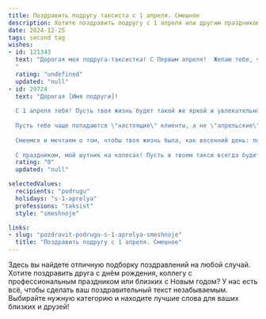 ```yaml
---
title: Поздравить подругу таксиста с 1 апреля. Смешное
description: Хотите поздравить подругу с 1 апреля или другим праздником? Наш ИИ создаст незабываемое поздравление, а вы обязательно выделитесь среди других.  
date: 2024-12-25
tags: second tag
wishes:
- id: 121343
  text: "Дорогая моя подруга-таксистка! С Первым апреля!  Желаю тебе, чтобы сегодня все клиенты были не только щедрыми на чаевые, но и невероятно весёлыми, а их маршруты – настолько забавными и неожиданными, что ты будешь хохотать весь день! Пусть твои пассажиры будут  чуть-чуть сумасшедшими, но безобидными, а пробки – лишь поводом для анекдотов!  С праздником!
  "
  rating: "undefined"
  updated: "null"
- id: 29724
  text: "Дорогая [Имя подруги]!
  
  С 1 апреля тебя! Пусть твоя жизнь будет такой же яркой и увлекательной, как поездки по городу! Желаю, чтобы пассажиры всегда оказывались с хорошим настроением, а твой таксомотор никогда не застревал в пробках — только быстрые и веселые маршруты!
  
  Пусть тебе чаще попадаются \"настоящие\" клиенты, а не \"апрельские\" шутники! За рулем — как за границей: ни одной \"платной\" дороги, только свободные трассы счастья!
  
  Смеемся и мечтаем о том, чтобы твоя жизнь была, как весенний день: полной неожиданных поворотов, радостных сюрпризов и смешных историй!
  
  С праздником, мой шутник на колесах! Пусть в твоем такси всегда будет место для смеха и радости! 🎉🚕"
  rating: "0"
  updated: "null"

selectedValues:
  recipients: "podrugu"
  holidays: "s-1-aprelya"
  professions: "taksist"
  style: "smeshnoje"

links:
- slug: "pozdravit-podrugu-s-1-aprelya-smeshnoje"
  title: "Поздравить подругу с 1 апреля. Смешное"
---
```


Здесь вы найдете отличную подборку поздравлений на любой случай. 
Хотите поздравить друга с днём рождения, коллегу с профессиональным праздником или близких с Новым годом? У нас есть всё, чтобы сделать ваш поздравительный текст незабываемым. Выбирайте нужную категорию и находите лучшие слова для ваших близких и друзей!
